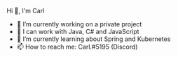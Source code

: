Hi 👋, I'm Carl

- 🔭 I’m currently working on a private project
- 💬 I can work with Java, C# and JavaScript
- 🌱 I’m currently learning about Spring and Kubernetes
- 📫 How to reach me: Carl.#5195 (Discord)

